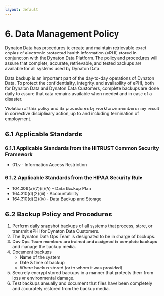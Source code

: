```yaml
---
layout: default
---
```


# 6. Data Management Policy

Dynaton Data has procedures to create and maintain retrievable exact copies of electronic protected health information (ePHI) stored in conjunction with the Dynaton Data Platform. The policy and procedures will assure that complete, accurate, retrievable, and tested backups are available for all systems used by Dynaton Data.

Data backup is an important part of the day-to-day operations of Dynaton Data. To protect the confidentiality, integrity, and availability of ePHI, both for Dynaton Data and Dynaton Data Customers, complete backups are done daily to assure that data remains available when needed and in case of a disaster.

Violation of this policy and its procedures by workforce members may result in corrective disciplinary action, up to and including termination of employment.

## 6.1 Applicable Standards

### 6.1.1 Applicable Standards from the HITRUST Common Security Framework

- 01.v - Information Access Restriction

### 6.1.2 Applicable Standards from the HIPAA Security Rule

- 164.308(a)(7)(ii)(A) - Data Backup Plan
- 164.310(d)(2)(iii) - Accountability
- 164.310(d)(2)(iv) - Data Backup and Storage

## 6.2 Backup Policy and Procedures

1. Perform daily snapshot backups of all systems that process, store, or transmit ePHI for Dynaton Data Customers.
2. The Dynaton Data Ops Team is designated to be in charge of backups.
3. Dev Ops Team members are trained and assigned to complete backups and manage the backup media.
4. Document backups
   - Name of the system
   - Date & time of backup
   - Where backup stored (or to whom it was provided)
5. Securely encrypt stored backups in a manner that protects them from loss or environmental damage.
6. Test backups annually and document that files have been completely and accurately restored from the backup media.
